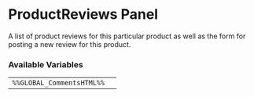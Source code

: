 # ProductReviews Panel

A list of product reviews for this particular product as well as the form for posting a new review for this product.

### Available Variables
|||
|---|---|
| `%%GLOBAL_CommentsHTML%%` |
